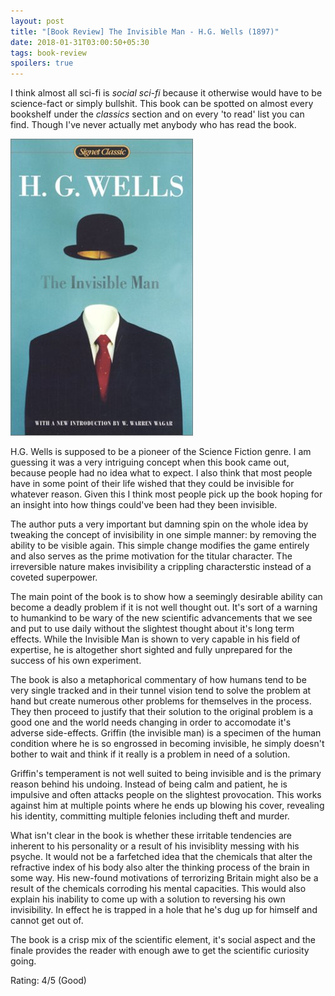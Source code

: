 ```yaml
---
layout: post
title: "[Book Review] The Invisible Man - H.G. Wells (1897)"
date: 2018-01-31T03:00:50+05:30
tags: book-review
spoilers: true
---
```


I think almost all sci-fi is _social sci-fi_ because it otherwise would have to be science-fact or simply bullshit.
This book can be spotted on almost every bookshelf under the _classics_ section and on every 'to read' list you can find.
Though I've never actually met anybody who has read the book.

![The Invisible Man - H.G. Wells (1897)](/img/book-cover-the-invisible-man-h-g-wells-1897.jpg 'The Invisible Man - H.G. Wells (1897)')

H.G. Wells is supposed to be a pioneer of the Science Fiction genre.
I am guessing it was a very intriguing concept when this book came out, because people had no idea what to expect.
I also think that most people have in some point of their life wished that they could be invisible for whatever reason.
Given this I think most people pick up the book hoping for an insight into how things could've been had they been invisible.

The author puts a very important but damning spin on the whole idea by tweaking the concept of invisibility in one simple manner: by removing the ability to be visible again.
This simple change modifies the game entirely and also serves as the prime motivation for the titular character.
The irreversible nature makes invisibility a crippling characterstic instead of a coveted superpower.

The main point of the book is to show how a seemingly desirable ability can become a deadly problem if it is not well thought out.
It's sort of a warning to humankind to be wary of the new scientific advancements that we see and put to use daily without the slightest thought about it's long term effects.
While the Invisible Man is shown to very capable in his field of expertise, he is altogether short sighted and fully unprepared for the success of his own experiment.

The book is also a metaphorical commentary of how humans tend to be very single tracked and in their tunnel vision tend to solve the problem at hand but create numerous other problems for themselves in the process.
They then proceed to justify that their solution to the original problem is a good one and the world needs changing in order to accomodate it's adverse side-effects.
Griffin (the invisible man) is a specimen of the human condition where he is so engrossed in becoming invisible, he simply doesn't bother to wait and think if it really is a problem in need of a solution.

Griffin's temperament is not well suited to being invisible and is the primary reason behind his undoing.
Instead of being calm and patient, he is impulsive and often attacks people on the slightest provocation.
This works against him at multiple points where he ends up blowing his cover, revealing his identity, committing multiple felonies including theft and murder.

What isn't clear in the book is whether these irritable tendencies are inherent to his personality or a result of his invisiblity messing with his psyche.
It would not be a farfetched idea that the chemicals that alter the refractive index of his body also alter the thinking process of the brain in some way.
His new-found motivations of terrorizing Britain might also be a result of the chemicals corroding his mental capacities.
This would also explain his inability to come up with a solution to reversing his own invisibility.
In effect he is trapped in a hole that he's dug up for himself and cannot get out of.

The book is a crisp mix of the scientific element, it's social aspect and the finale provides the reader with enough awe to get the scientific curiosity going.

Rating: 4/5 (Good)

